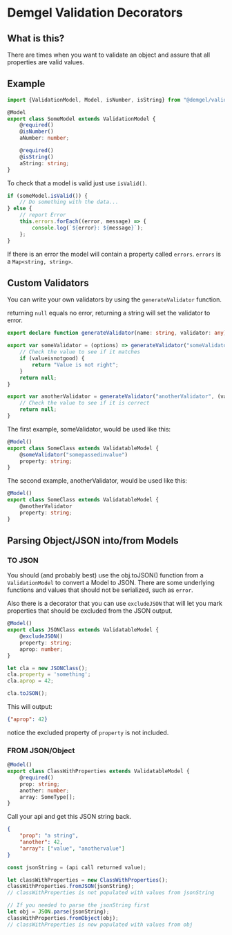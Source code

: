 # Demgel Validation Decorators

## What is this?
There are times when you want to validate an object and assure that all properties are valid values.

## Example

``` typescript
import {ValidationModel, Model, isNumber, isString} from "@demgel/validation";

@Model
export class SomeModel extends ValidationModel {
    @required()
    @isNumber()
    aNumber: number;

    @required()
    @isString()
    aString: string;
}
```

To check that a model is valid just use `isValid()`.

``` typescript
if (someModel.isValid()) {
    // Do something with the data...
} else {
    // report Error
    this.errors.forEach((error, message) => {
        console.log(`${error}: ${message}`);
    };
}
```

If there is an error the model will contain a property called `errors`. `errors` is a `Map<string, string>`.

## Custom Validators

You can write your own validators by using the `generateValidator` function.

returning `null` equals no error, returning a string will set the validator to error.

``` typescript
export declare function generateValidator(name: string, validator: any): (target: Object, propertyKey: string) => void;
```

``` typescript
export var someValidator = (options) => generateValidator("someValidator", (value) => {
    // Check the value to see if it matches
    if (valueisnotgood) {
        return "Value is not right";
    }
    return null;
}

export var anotherValidator = generateValidator("anotherValidator", (value) => {
    // Check the value to see if it is correct
    return null;
}
```

The first example, someValidator, would be used like this:
``` typescript
@Model()
export class SomeClass extends ValidatableModel {
    @someValidator("somepassedinvalue")
    property: string;
}
```

The second example, anotherValidator, would be used like this:
``` typescript
@Model()
export class SomeClass extends ValidatableModel {
    @anotherValidator
    property: string;
}
```

## Parsing Object/JSON into/from Models

### TO JSON

You should (and probably best) use the obj.toJSON() function from a `ValidationModel` to convert a Model to JSON.
There are some underlying functions and values that should not be serialized, such as `error`.

Also there is a decorator that you can use `excludeJSON` that will let you mark properties that should be excluded
from the JSON output.

``` typescript
@Model()
export class JSONClass extends ValidatableModel {
    @excludeJSON()
    property: string;
    aprop: number;
}

let cla = new JSONClass();
cla.property = 'something';
cla.aprop = 42;

cla.toJSON();
```

This will output:
``` json
{"aprop": 42}
```

notice the excluded property of `property` is not included.

### FROM JSON/Object

``` typescript
@Model()
export class ClassWithProperties extends ValidatableModel {
    @required()
    prop: string;
    another: number;
    array: SomeType[];
}
```

Call your api and get this JSON string back.
``` json
{
    "prop": "a string",
    "another": 42,
    "array": ["value", "anothervalue"]
}
```

``` typescript
const jsonString = (api call returned value);

let classWithProperties = new ClassWithProperties();
classWithProperties.fromJSON(jsonString);
// classWithProperties is not populated with values from jsonString

// If you needed to parse the jsonString first
let obj = JSON.parse(jsonString);
classWithProperties.fromObject(obj);
// classWithProperties is now populated with values from obj
```
